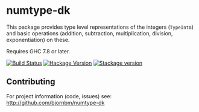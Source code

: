 numtype-dk
==========

This package provides type level representations of the integers
(`TypeInt`s) and basic operations (addition, subtraction, multiplication,
division, exponentiation) on these.

Requires GHC 7.8 or later.


[![Build Status](https://travis-ci.org/bjornbm/numtype-dk.svg?branch=master)](https://travis-ci.org/bjornbm/numtype-dk)
[![Hackage Version](https://img.shields.io/hackage/v/numtype-dk.svg)](http://hackage.haskell.org/package/numtype-dk)
[![Stackage version](https://www.stackage.org/package/numtype-dk/badge/lts?label=Stackage)](https://www.stackage.org/package/numtype-dk)

Contributing
------------

For project information (code, issues) see:
  http://github.com/bjornbm/numtype-dk
